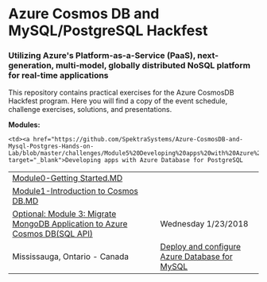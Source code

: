 # Azure Cosmos DB and MySQL/PostgreSQL Hackfest 
### Utilizing Azure's Platform-as-a-Service (PaaS), next-generation, multi-model, globally distributed NoSQL platform for real-time applications

This repository contains practical exercises for the Azure CosmosDB Hackfest program. Here you will find a copy of the event schedule, challenge exercises, solutions, and presentations.

<strong>Modules:</strong>
<table>
  <tr>
    <td><a href="https://github.com/SpektraSystems/Azure-CosmosDB-and-Mysql-Postgres-Hands-on-Lab/blob/master/challenges/Module0-Getting%20Started.MD" target="_blank">Module0-Getting Started.MD</a></td>
  </tr>
  <tr>
    <td><a href="https://github.com/SpektraSystems/Azure-CosmosDB-and-Mysql-Postgres-Hands-on-Lab/blob/master/challenges/Module1-Introduction%20to%20Cosmos%20DB.MD" target="_blank">Module1-Introduction to Cosmos DB.MD</a></td>
  </tr>
    <tr>
    <td><a href="https://github.com/SpektraSystems/Azure-CosmosDB-and-Mysql-Postgres-Hands-on-Lab/blob/master/challenges/Module3-Migrating%20MongoDB%20Apps%20to%20Azure%20Cosmos%20DB(Mongo%20API).MD" target="_blank">Optional: Module 3: Migrate MongoDB Application to Azure Cosmos DB(SQL API)
</a></td>
    <td>Wednesday 1/23/2018</td>
  </tr>
    <tr>
    <td>Mississauga, Ontario - Canada</td>
    <td><a href="https://github.com/SpektraSystems/Azure-CosmosDB-and-Mysql-Postgres-Hands-on-Lab/blob/master/challenges/Module4-Deploy%20and%20configure%20Azure%20Database%20for%20MySQL.MD" target="_blank">Deploy and configure Azure Database for MySQL
</a></td>

  </tr>
    <tr>

    <td><a href="https://github.com/SpektraSystems/Azure-CosmosDB-and-Mysql-Postgres-Hands-on-Lab/blob/master/challenges/Module5%20Developing%20apps%20with%20Azure%20Database%20for%20PostgreSQL.MD" target="_blank">Developing apps with Azure Database for PostgreSQL
</a></td>

  </tr>

</table>
